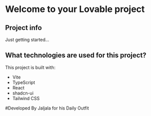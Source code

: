 # Welcome to your Lovable project

## Project info
Just getting started...


## What technologies are used for this project?

This project is built with:

- Vite
- TypeScript
- React
- shadcn-ui
- Tailwind CSS

#Developed By Jaljala for his Daily Outfit
